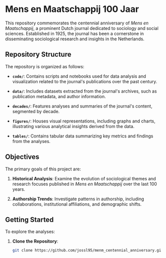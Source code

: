 # Mens en Maatschappij 100 Jaar

This repository commemorates the centennial anniversary of *Mens en Maatschappij*, a prominent Dutch journal dedicated to sociology and social sciences. Established in 1925, the journal has been a cornerstone in disseminating sociological research and insights in the Netherlands.

## Repository Structure

The repository is organized as follows:

- **`code/`**: Contains scripts and notebooks used for data analysis and visualization related to the journal's publications over the past century.

- **`data/`**: Includes datasets extracted from the journal's archives, such as publication metadata, and author information.

- **`decades/`**: Features analyses and summaries of the journal's content, segmented by decade.

- **`figures/`**: Houses visual representations, including graphs and charts, illustrating various analytical insights derived from the data.

- **`tables/`**: Contains tabular data summarizing key metrics and findings from the analyses.

## Objectives

The primary goals of this project are:

1. **Historical Analysis**: Examine the evolution of sociological themes and research focuses published in *Mens en Maatschappij* over the last 100 years.

2. **Authorship Trends**: Investigate patterns in authorship, including collaborations, institutional affiliations, and demographic shifts.

## Getting Started

To explore the analyses:

1. **Clone the Repository**:
   ```bash
   git clone https://github.com/jossl95/menm_centennial_anniversary.git